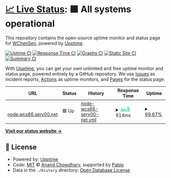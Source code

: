 # [📈 Live Status](https://WChenSen.github.io/upptime): <!--live status--> **🟩 All systems operational**

This repository contains the open-source uptime monitor and status page for [WChenSen](https://WChenSen.github.io/upptime), powered by [Upptime](https://github.com/upptime/upptime).

[![Uptime CI](https://github.com/WChenSen/upptime/workflows/Uptime%20CI/badge.svg)](https://github.com/WChenSen/upptime/actions?query=workflow%3A%22Uptime+CI%22)
[![Response Time CI](https://github.com/WChenSen/upptime/workflows/Response%20Time%20CI/badge.svg)](https://github.com/WChenSen/upptime/actions?query=workflow%3A%22Response+Time+CI%22)
[![Graphs CI](https://github.com/WChenSen/upptime/workflows/Graphs%20CI/badge.svg)](https://github.com/WChenSen/upptime/actions?query=workflow%3A%22Graphs+CI%22)
[![Static Site CI](https://github.com/WChenSen/upptime/workflows/Static%20Site%20CI/badge.svg)](https://github.com/WChenSen/upptime/actions?query=workflow%3A%22Static+Site+CI%22)
[![Summary CI](https://github.com/WChenSen/upptime/workflows/Summary%20CI/badge.svg)](https://github.com/WChenSen/upptime/actions?query=workflow%3A%22Summary+CI%22)

With [Upptime](https://upptime.js.org), you can get your own unlimited and free uptime monitor and status page, powered entirely by a GitHub repository. We use [Issues](https://github.com/WChenSen/upptime/issues) as incident reports, [Actions](https://github.com/WChenSen/upptime/actions) as uptime monitors, and [Pages](https://WChenSen.github.io/upptime) for the status page.

<!--start: status pages-->
<!-- This summary is generated by Upptime (https://github.com/upptime/upptime) -->
<!-- Do not edit this manually, your changes will be overwritten -->
<!-- prettier-ignore -->
| URL | Status | History | Response Time | Uptime |
| --- | ------ | ------- | ------------- | ------ |
| <img alt="" src="https://icons.duckduckgo.com/ip3/node.wcs66.serv00.net.ico" height="13"> [node.wcs66.serv00.net](http://node.wcs66.serv00.net) | 🟩 Up | [node-wcs66-serv00-net.yml](https://github.com/WChenSen/upptime/commits/HEAD/history/node-wcs66-serv00-net.yml) | <details><summary><img alt="Response time graph" src="./graphs/node-wcs66-serv00-net/response-time-week.png" height="20"> 614ms</summary><br><a href="https://WChenSen.github.io/upptime/history/node-wcs66-serv00-net"><img alt="Response time 631" src="https://img.shields.io/endpoint?url=https%3A%2F%2Fraw.githubusercontent.com%2FWChenSen%2Fupptime%2FHEAD%2Fapi%2Fnode-wcs66-serv00-net%2Fresponse-time.json"></a><br><a href="https://WChenSen.github.io/upptime/history/node-wcs66-serv00-net"><img alt="24-hour response time 537" src="https://img.shields.io/endpoint?url=https%3A%2F%2Fraw.githubusercontent.com%2FWChenSen%2Fupptime%2FHEAD%2Fapi%2Fnode-wcs66-serv00-net%2Fresponse-time-day.json"></a><br><a href="https://WChenSen.github.io/upptime/history/node-wcs66-serv00-net"><img alt="7-day response time 614" src="https://img.shields.io/endpoint?url=https%3A%2F%2Fraw.githubusercontent.com%2FWChenSen%2Fupptime%2FHEAD%2Fapi%2Fnode-wcs66-serv00-net%2Fresponse-time-week.json"></a><br><a href="https://WChenSen.github.io/upptime/history/node-wcs66-serv00-net"><img alt="30-day response time 649" src="https://img.shields.io/endpoint?url=https%3A%2F%2Fraw.githubusercontent.com%2FWChenSen%2Fupptime%2FHEAD%2Fapi%2Fnode-wcs66-serv00-net%2Fresponse-time-month.json"></a><br><a href="https://WChenSen.github.io/upptime/history/node-wcs66-serv00-net"><img alt="1-year response time 631" src="https://img.shields.io/endpoint?url=https%3A%2F%2Fraw.githubusercontent.com%2FWChenSen%2Fupptime%2FHEAD%2Fapi%2Fnode-wcs66-serv00-net%2Fresponse-time-year.json"></a></details> | <details><summary><a href="https://WChenSen.github.io/upptime/history/node-wcs66-serv00-net">99.67%</a></summary><a href="https://WChenSen.github.io/upptime/history/node-wcs66-serv00-net"><img alt="All-time uptime 99.89%" src="https://img.shields.io/endpoint?url=https%3A%2F%2Fraw.githubusercontent.com%2FWChenSen%2Fupptime%2FHEAD%2Fapi%2Fnode-wcs66-serv00-net%2Fuptime.json"></a><br><a href="https://WChenSen.github.io/upptime/history/node-wcs66-serv00-net"><img alt="24-hour uptime 100.00%" src="https://img.shields.io/endpoint?url=https%3A%2F%2Fraw.githubusercontent.com%2FWChenSen%2Fupptime%2FHEAD%2Fapi%2Fnode-wcs66-serv00-net%2Fuptime-day.json"></a><br><a href="https://WChenSen.github.io/upptime/history/node-wcs66-serv00-net"><img alt="7-day uptime 99.67%" src="https://img.shields.io/endpoint?url=https%3A%2F%2Fraw.githubusercontent.com%2FWChenSen%2Fupptime%2FHEAD%2Fapi%2Fnode-wcs66-serv00-net%2Fuptime-week.json"></a><br><a href="https://WChenSen.github.io/upptime/history/node-wcs66-serv00-net"><img alt="30-day uptime 99.83%" src="https://img.shields.io/endpoint?url=https%3A%2F%2Fraw.githubusercontent.com%2FWChenSen%2Fupptime%2FHEAD%2Fapi%2Fnode-wcs66-serv00-net%2Fuptime-month.json"></a><br><a href="https://WChenSen.github.io/upptime/history/node-wcs66-serv00-net"><img alt="1-year uptime 99.89%" src="https://img.shields.io/endpoint?url=https%3A%2F%2Fraw.githubusercontent.com%2FWChenSen%2Fupptime%2FHEAD%2Fapi%2Fnode-wcs66-serv00-net%2Fuptime-year.json"></a></details>

<!--end: status pages-->

[**Visit our status website →**](https://WChenSen.github.io/upptime)

## 📄 License

- Powered by: [Upptime](https://github.com/upptime/upptime)
- Code: [MIT](./LICENSE) © [Anand Chowdhary](https://anandchowdhary.com), supported by [Pabio](https://pabio.com)
- Data in the `./history` directory: [Open Database License](https://opendatacommons.org/licenses/odbl/1-0/)
